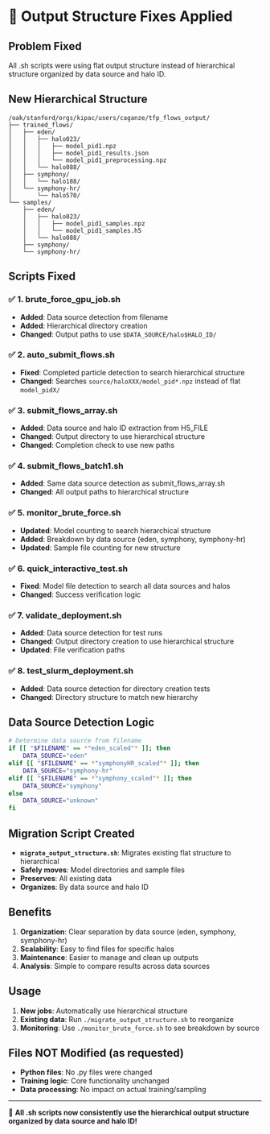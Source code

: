 # 🔧 Output Structure Fixes Applied

## Problem Fixed
All .sh scripts were using flat output structure instead of hierarchical structure organized by data source and halo ID.

## New Hierarchical Structure
```
/oak/stanford/orgs/kipac/users/caganze/tfp_flows_output/
├── trained_flows/
│   ├── eden/
│   │   ├── halo023/
│   │   │   ├── model_pid1.npz
│   │   │   ├── model_pid1_results.json
│   │   │   └── model_pid1_preprocessing.npz
│   │   └── halo088/
│   ├── symphony/
│   │   └── halo188/
│   └── symphony-hr/
│       └── halo570/
└── samples/
    ├── eden/
    │   ├── halo023/
    │   │   ├── model_pid1_samples.npz
    │   │   └── model_pid1_samples.h5
    │   └── halo088/
    ├── symphony/
    └── symphony-hr/
```

## Scripts Fixed

### ✅ 1. brute_force_gpu_job.sh
- **Added**: Data source detection from filename
- **Added**: Hierarchical directory creation
- **Changed**: Output paths to use `$DATA_SOURCE/halo$HALO_ID/`

### ✅ 2. auto_submit_flows.sh  
- **Fixed**: Completed particle detection to search hierarchical structure
- **Changed**: Searches `source/haloXXX/model_pid*.npz` instead of flat `model_pidX/`

### ✅ 3. submit_flows_array.sh
- **Added**: Data source and halo ID extraction from H5_FILE
- **Changed**: Output directory to use hierarchical structure
- **Changed**: Completion check to use new paths

### ✅ 4. submit_flows_batch1.sh  
- **Added**: Same data source detection as submit_flows_array.sh
- **Changed**: All output paths to hierarchical structure

### ✅ 5. monitor_brute_force.sh
- **Updated**: Model counting to search hierarchical structure
- **Added**: Breakdown by data source (eden, symphony, symphony-hr)
- **Updated**: Sample file counting for new structure

### ✅ 6. quick_interactive_test.sh
- **Fixed**: Model file detection to search all data sources and halos
- **Changed**: Success verification logic

### ✅ 7. validate_deployment.sh
- **Added**: Data source detection for test runs
- **Changed**: Output directory creation to use hierarchical structure
- **Updated**: File verification paths

### ✅ 8. test_slurm_deployment.sh
- **Added**: Data source detection for directory creation tests
- **Changed**: Directory structure to match new hierarchy

## Data Source Detection Logic
```bash
# Determine data source from filename
if [[ "$FILENAME" == *"eden_scaled"* ]]; then
    DATA_SOURCE="eden"
elif [[ "$FILENAME" == *"symphonyHR_scaled"* ]]; then
    DATA_SOURCE="symphony-hr"
elif [[ "$FILENAME" == *"symphony_scaled"* ]]; then
    DATA_SOURCE="symphony"
else
    DATA_SOURCE="unknown"
fi
```

## Migration Script Created
- **`migrate_output_structure.sh`**: Migrates existing flat structure to hierarchical
- **Safely moves**: Model directories and sample files
- **Preserves**: All existing data
- **Organizes**: By data source and halo ID

## Benefits
1. **Organization**: Clear separation by data source (eden, symphony, symphony-hr)
2. **Scalability**: Easy to find files for specific halos
3. **Maintenance**: Easier to manage and clean up outputs
4. **Analysis**: Simple to compare results across data sources

## Usage
1. **New jobs**: Automatically use hierarchical structure
2. **Existing data**: Run `./migrate_output_structure.sh` to reorganize
3. **Monitoring**: Use `./monitor_brute_force.sh` to see breakdown by source

## Files NOT Modified (as requested)
- **Python files**: No .py files were changed
- **Training logic**: Core functionality unchanged
- **Data processing**: No impact on actual training/sampling

---

🎯 **All .sh scripts now consistently use the hierarchical output structure organized by data source and halo ID!**
